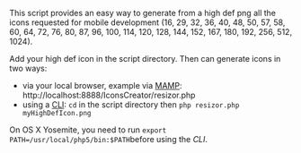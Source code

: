 This script provides an easy way to generate from a high def png all the icons requested for mobile development (16, 29, 32, 36, 40, 48, 50, 57, 58, 60, 64, 72, 76, 80, 87, 96, 100, 114, 120, 128, 144, 152, 167, 180, 192, 256, 512, 1024).

Add your high def icon in the script directory. Then can generate icons in two ways:
- via your local browser, example via [MAMP](http://www.mamp.info/en/index.html): http://localhost:8888/IconsCreator/resizor.php
- using a [CLI](http://en.wikipedia.org/wiki/Command-line_interface): `cd` in the script directory then `php resizor.php myHighDefIcon.png`

On OS X Yosemite, you need to run `export PATH=/usr/local/php5/bin:$PATH`before using the *CLI*.

